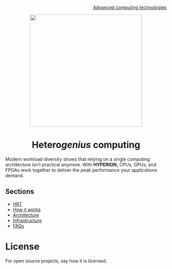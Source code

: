 <p align="right">
<a href="https://github.com/oreol-ag/landing-page#--advanced-computing-technologies">Advanced computing technologies</a>
</p>

<p align="center">
<img src="https://github.com/oreol-ag/hyperion/blob/main/Hyperion-removebg.png" align="center" width="350">
</p>

<h1 align="center">
Hetero<i>genius</i> computing
</h1>

Modern workload diversity shows that relying on a single computing architecture isn’t practical anymore. With **HYPERION,** CPUs, GPUs, and FPGAs work together to deliver the peak performance your applications demand.

## Sections
* [HRT](https://github.com/oreol-ag/hrt#hyperion-runtime)
* [How it works]()
* [Architecture]()
* [Infrastructure]()
* [FAQs](./faqs.md)

# License
For open source projects, say how it is licensed.